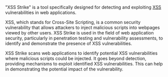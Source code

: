 "XSS Strike" is a tool specifically designed for detecting and exploiting [XSS](../web/xss.md) vulnerabilities in web applications.

XSS, which stands for Cross-Site Scripting, is a common security vulnerability that allows attackers to inject malicious scripts into webpages viewed by other users. XSS Strike is used in the field of web application security, particularly in penetration testing and vulnerability assessments, to identify and demonstrate the presence of XSS vulnerabilities.

XSS Strike scans web applications to identify potential XSS vulnerabilities where malicious scripts could be injected. It goes beyond detection, providing mechanisms to exploit identified XSS vulnerabilities. This can help in demonstrating the potential impact of the vulnerability.
